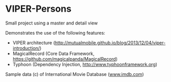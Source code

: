 VIPER-Persons
=============

Small project using a master and detail view

Demonstrates the use of the following features:

- VIPER architecture (http://mutualmobile.github.io/blog/2013/12/04/viper-introduction/)
- MagicalRecord (Core Data Framework, https://github.com/magicalpanda/MagicalRecord)
- Typhoon (Dependency Injection, http://www.typhoonframework.org)

Sample data (c) of International Movie Database (www.imdb.com)
